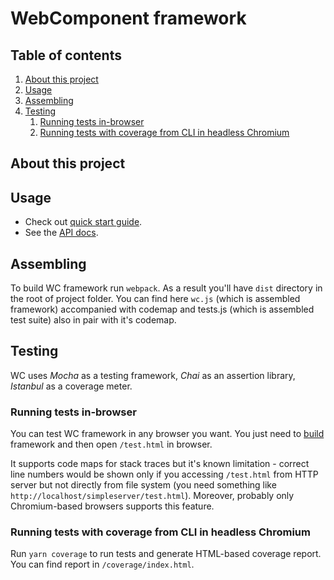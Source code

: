 # WebComponent framework

## Table of contents
1. [About this project](#about-this-project)
1. [Usage](#usage)
2. [Assembling](#assembling)
3. [Testing](#testing)
    1. [Running tests in-browser](#running-tests-in-browser)
    2. [Running tests with coverage from CLI in headless Chromium](#running-tests-with-coverage-from-cli-in-headless-chromium)

## About this project

## Usage
* Check out [quick start guide](docs/QUICK_START.md).
* See the [API docs](docs/API.md).

## Assembling
To build WC framework run `webpack`. As a result you'll have `dist` directory in
the root of project folder. You can find here `wc.js` (which is assembled
framework) accompanied with codemap and tests.js (which is assembled test suite)
also in pair with it's codemap. 

## Testing
WC uses _Mocha_ as a testing framework, _Chai_ as an assertion library,
_Istanbul_ as a coverage meter.

### Running tests in-browser
You can test WC framework in any browser you want. You just need to
[build](#assembling) framework and then open `/test.html` in browser.

It supports code maps for stack traces but it's known limitation - correct line
numbers would be shown only if you accessing `/test.html` from HTTP server but
not directly from file system (you need something like
`http://localhost/simpleserver/test.html`).
Moreover, probably only Chromium-based browsers supports this feature.

### Running tests with coverage from CLI in headless Chromium
Run `yarn coverage` to run tests and generate HTML-based coverage report.
You can find report in `/coverage/index.html`.
